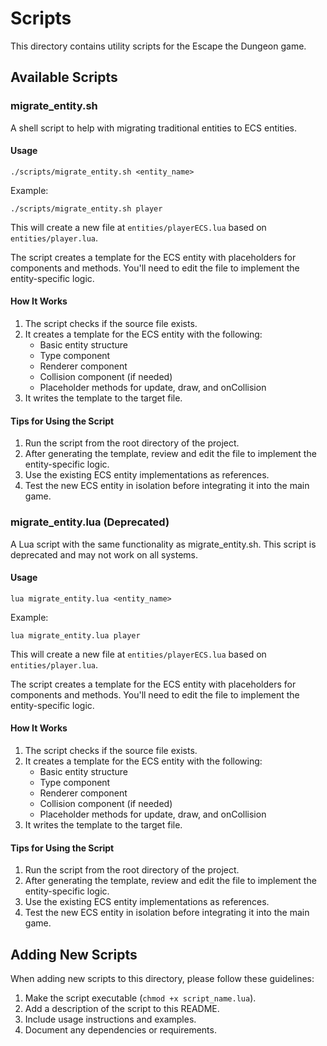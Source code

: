 # Scripts

This directory contains utility scripts for the Escape the Dungeon game.

## Available Scripts

### migrate_entity.sh

A shell script to help with migrating traditional entities to ECS entities.

#### Usage

```
./scripts/migrate_entity.sh <entity_name>
```

Example:

```
./scripts/migrate_entity.sh player
```

This will create a new file at `entities/playerECS.lua` based on `entities/player.lua`.

The script creates a template for the ECS entity with placeholders for components and methods. You'll need to edit the file to implement the entity-specific logic.

#### How It Works

1. The script checks if the source file exists.
2. It creates a template for the ECS entity with the following:
   - Basic entity structure
   - Type component
   - Renderer component
   - Collision component (if needed)
   - Placeholder methods for update, draw, and onCollision
3. It writes the template to the target file.

#### Tips for Using the Script

1. Run the script from the root directory of the project.
2. After generating the template, review and edit the file to implement the entity-specific logic.
3. Use the existing ECS entity implementations as references.
4. Test the new ECS entity in isolation before integrating it into the main game.

### migrate_entity.lua (Deprecated)

A Lua script with the same functionality as migrate_entity.sh. This script is deprecated and may not work on all systems.

#### Usage

```
lua migrate_entity.lua <entity_name>
```

Example:

```
lua migrate_entity.lua player
```

This will create a new file at `entities/playerECS.lua` based on `entities/player.lua`.

The script creates a template for the ECS entity with placeholders for components and methods. You'll need to edit the file to implement the entity-specific logic.

#### How It Works

1. The script checks if the source file exists.
2. It creates a template for the ECS entity with the following:
   - Basic entity structure
   - Type component
   - Renderer component
   - Collision component (if needed)
   - Placeholder methods for update, draw, and onCollision
3. It writes the template to the target file.

#### Tips for Using the Script

1. Run the script from the root directory of the project.
2. After generating the template, review and edit the file to implement the entity-specific logic.
3. Use the existing ECS entity implementations as references.
4. Test the new ECS entity in isolation before integrating it into the main game.

## Adding New Scripts

When adding new scripts to this directory, please follow these guidelines:

1. Make the script executable (`chmod +x script_name.lua`).
2. Add a description of the script to this README.
3. Include usage instructions and examples.
4. Document any dependencies or requirements. 